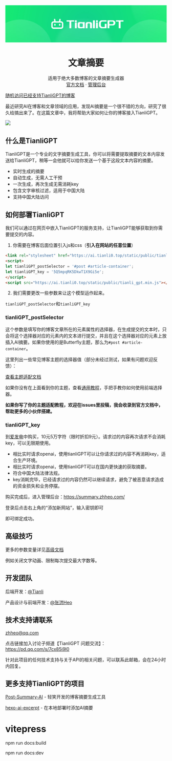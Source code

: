 <div align="center">
    <a href="https://summary.zhheo.com/" target="_blank" rel="noopener noreferrer">
        <img src="/img/st.jpg" alt="icon"/>
    </a>
    <h1 align="center">文章摘要</h1>
    <span>适用于绝大多数博客的文章摘要生成器</span>
    <br>
    <a href="https://flowus.cn/zhheo/share/3d6d616b-e183-436e-8e3e-2b177f99e941">官方文档</a> · <a href="https://summary.zhheo.com/">管理后台</a>
</div>

[随机访问已经支持TianliGPT的博客](https://summary.zhheo.com/static/matrix.html)

最近研究AI在博客和文章领域的应用，发现AI摘要是一个很不错的方向，研究了很久给搞出来了。在这篇文章中，我将帮助大家如何让你的博客接入TianliGPT。

![](/img/workflows.png)

## 什么是TianliGPT

TianliGPT是一个专业的文字摘要生成工具，你可以将需要提取摘要的文本内容发送给TianliGPT，稍等一会他就可以给你发送一个基于这段文本内容的摘要。

- 实时生成的摘要
- 自动生成，无需人工干预
- 一次生成，再次生成无需消耗key
- 包含文字审核过滤，适用于中国大陆
- 支持中国大陆访问

## 如何部署TianliGPT

我们可以通过在网页中嵌入TianliGPT的服务支持，让TianliGPT能够获取到你需要提交的内容。

1. 你需要在博客后面位置引入js和css（**引入在网站的任意位置**）

```html
<link rel="stylesheet" href="https://ai.tianli0.top/static/public/tianli_gpt.min.css">
<script>
let tianliGPT_postSelector = '#post #article-container';
let tianliGPT_key = '5Q5mpqRK5DkwT1X9Gi5e';
</script>
<script src="https://ai.tianli0.top/static/public/tianli_gpt.min.js"></script>
```

2. 我们需要更改一些参数来让这个模型运作起来。

`tianliGPT_postSelector`和`tianliGPT_key`

### tianliGPT_postSelector

这个参数是填写你的博客文章所在的元素属性的选择器，在生成提交的文本时，只会将这个选择器对应的元素内的文本进行提交，并且在这个选择器对应的元素上放插入AI摘要。如果你使用的是Butterfly主题，那么为`#post #article-container`。

这里列出一些常见博客主题的选择器值（部分未经过测试，如果有问题欢迎反馈）：

[查看主题适配文档](https://postsummary.zhheo.com/install.html)

如果你没有在上面看到你的主题，查看[通用教程](https://flowus.cn/zhheo/7a353126-f225-4e5c-8c11-f5adefe85b7f)，手把手教你如何使用前端选择器。

**如果你写了你的主题适配教程，欢迎在issues里投稿，我会收录到官方文档中，帮助更多的小伙伴搭建。**

### tianliGPT_key

到[爱发电](https://store.zhheo.com?cid=1&mid=3)中购买，10元5万字符（限时折扣9元）。请求过的内容再次请求不会消耗key，可以无限期使用。

- 相比实时请求openai，使用tianliGPT可以让你请求过的内容不再消耗key，适合生产环境。
- 相比实时请求openai，使用tianliGPT可以在国内更快速的获取摘要。
- 符合中国大陆法律法规。
- key消耗完毕，已经请求过的内容仍然可以继续请求，避免了被恶意请求造成的资金损失和业务停摆。

购买完成后，进入管理后台：https://summary.zhheo.com/

登录后点击右上角的“添加新网站”，输入密钥即可

即可绑定成功。

## 高级技巧

更多的参数变量详见[高级文档](https://postsummary.zhheo.com/parameters.html)

例如关闭文字动画、限制每次提交最大字数等。

## 开发团队

后端开发：[@Tianli](https://github.com/Tianli0)

产品设计与前端开发：[@张洪Heo](https://github.com/zhheo)

## 技术支持请联系

zhheo@qq.com

点击链接加入讨论子频道【TianliGPT 问题交流】：https://pd.qq.com/s/7cx85i9l0

针对此项目的任何技术支持与关于API的相关问题，可以联系此邮箱，会在24小时内回复。

## 更多支持TianliGPT的项目

[Post-Summary-AI](https://github.com/qxchuckle/Post-Summary-AI) - 轻笑开发的博客摘要生成工具

[hexo-ai-excerpt](https://github.com/rootlexblog/hexo-ai-excerpt) - 在本地部署时添加AI摘要

# vitepress

npm run docs:build

npm run docs:dev